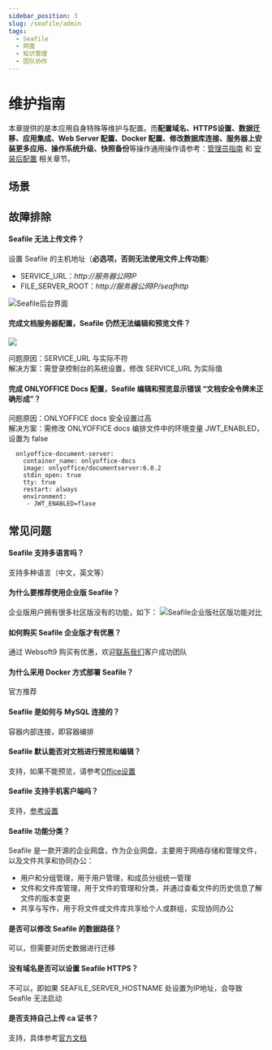 ```yaml
---
sidebar_position: 3
slug: /seafile/admin
tags:
  - Seafile
  - 网盘
  - 知识管理
  - 团队协作
---
```


# 维护指南

本章提供的是本应用自身特殊等维护与配置。而**配置域名、HTTPS设置、数据迁移、应用集成、Web Server 配置、Docker 配置、修改数据库连接、服务器上安装更多应用、操作系统升级、快照备份**等操作通用操作请参考：[管理员指南](../administrator) 和 [安装后配置](../install/setup/) 相关章节。

## 场景

## 故障排除

#### Seafile 无法上传文件？

设置 Seafile 的主机地址（**必选项，否则无法使用文件上传功能**）

   - SERVICE_URL：*http://服务器公网IP*
   - FILE_SERVER_ROOT：*http://服务器公网IP/seafhttp*

   ![Seafile后台界面](https://libs.websoft9.com/Websoft9/DocsPicture/zh/seafile/seafile-seturl-websoft9.png)
   
   
#### 完成文档服务器配置，Seafile 仍然无法编辑和预览文件？

![](https://libs.websoft9.com/Websoft9/DocsPicture/zh/seafile/seafile-canotaccess-websoft9.png)  

问题原因：SERVICE_URL 与实际不符  
解决方案：需登录控制台的系统设置，修改 SERVICE_URL 为实际值

#### 完成 ONLYOFFICE Docs 配置，Seafile 编辑和预览显示错误 “文档安全令牌未正确形成”？

问题原因：ONLYOFFICE docs 安全设置过高   
解决方案：需修改 ONLYOFFICE docs 编排文件中的环境变量 JWT_ENABLED，设置为 false  

```
  onlyoffice-document-server:
    container_name: onlyoffice-docs
    image: onlyoffice/documentserver:6.0.2
    stdin_open: true
    tty: true
    restart: always
    environment:
     - JWT_ENABLED=flase
```

## 常见问题

#### Seafile 支持多语言吗？

支持多种语言（中文，英文等）

#### 为什么要推荐使用企业版 Seafile？

企业版用户拥有很多社区版没有的功能，如下：
![Seafile企业版社区版功能对比](https://libs.websoft9.com/Websoft9/DocsPicture/zh/seafile/seafile-compare-websoft9.png)

#### 如何购买 Seafile 企业版才有优惠？

通过 Websoft9 购买有优惠，欢迎[联系我们](../helpdesk)客户成功团队

#### 为什么采用 Docker 方式部署 Seafile？

官方推荐

#### Seafile 是如何与 MySQL 连接的？

容器内部连接，即容器编排

#### Seafile 默认能否对文档进行预览和编辑？

支持，如果不能预览，请参考[Office设置](../seafile/solution#onlyoffice)

#### Seafile 支持手机客户端吗？

支持，[参考设置](../seafile#client)

#### Seafile 功能分类？

Seafile 是一款开源的企业网盘，作为企业网盘，主要用于网络存储和管理文件，以及文件共享和协同办公：

- 用户和分组管理，用于用户管理，和成员分组统一管理
- 文件和文件库管理，用于文件的管理和分类，并通过查看文件的历史信息了解文件的版本变更
- 共享与写作，用于将文件或文件库共享给个人或群组，实现协同办公

#### 是否可以修改 Seafile 的数据路径？

可以，但需要对历史数据进行迁移

#### 没有域名是否可以设置 Seafile HTTPS？

不可以，即如果 SEAFILE_SERVER_HOSTNAME 处设置为IP地址，会导致 Seafile 无法启动

#### 是否支持自己上传 ca 证书？

支持，具体参考[官方文档](https://manual-cn-origin.seafile.com/deploy/deploy_with_docker#xiang-lets-encrypt-shen-qing-ssl-zheng-shu)
